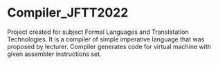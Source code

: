 # Compiler_JFTT2022
Project created for subject Formal Languages and Translatation Technologies. It is a compiler of simple imperative language that was proposed by lecturer. Compiler generates code for virtual machine with given assembler instructions set.
